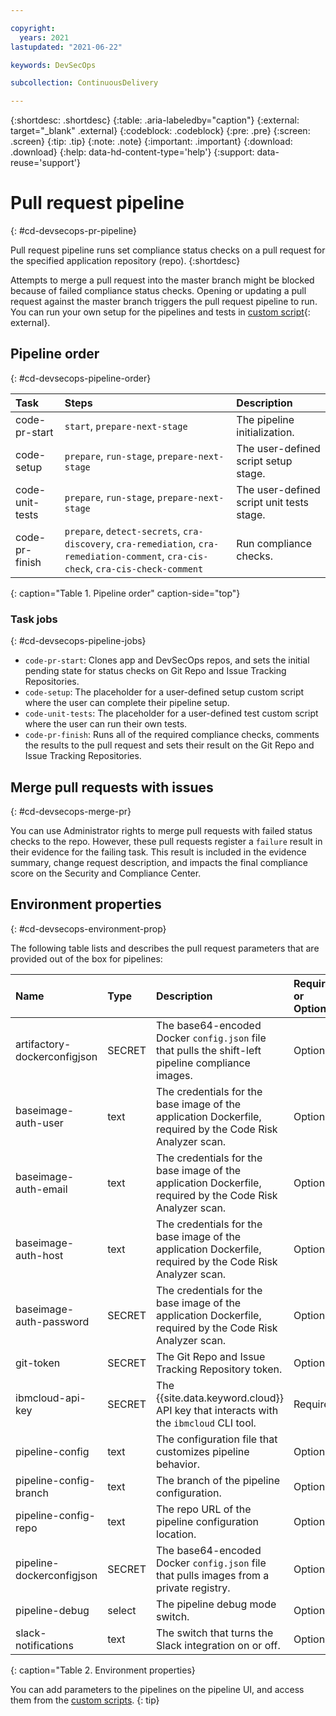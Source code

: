 ```yaml
---

copyright:
  years: 2021
lastupdated: "2021-06-22"

keywords: DevSecOps

subcollection: ContinuousDelivery

---
```


{:shortdesc: .shortdesc}
{:table: .aria-labeledby="caption"}
{:external: target="_blank" .external}
{:codeblock: .codeblock}
{:pre: .pre}
{:screen: .screen}
{:tip: .tip}
{:note: .note}
{:important: .important}
{:download: .download}
{:help: data-hd-content-type='help'}
{:support: data-reuse='support'}

# Pull request pipeline
{: #cd-devsecops-pr-pipeline}

Pull request pipeline runs set compliance status checks on a pull request for the specified application repository (repo).
{:shortdesc}

Attempts to merge a pull request into the master branch might be blocked because of failed compliance status checks. Opening or updating a pull request against the master branch triggers the pull request pipeline to run. You can run your own setup for the pipelines and tests in [custom script](/docs/ContinuousDelivery?topic=ContinuousDelivery-cd-devsecops-custom-scripts){: external}.

## Pipeline order
{: #cd-devsecops-pipeline-order}

|Task |Steps	|Description |
|:----------|:------------------------------|:------------------|
|code-pr-start 		|`start`, `prepare-next-stage` 		|The pipeline initialization.			|
|code-setup		|`prepare`, `run-stage`, `prepare-next-stage`		|The user-defined script setup stage.			|
|code-unit-tests		|`prepare`, `run-stage`, `prepare-next-stage` 		|The user-defined script unit tests stage.		|
|code-pr-finish		|`prepare`, `detect-secrets`, `cra-discovery`, `cra-remediation`, `cra-remediation-comment`, `cra-cis-check`, `cra-cis-check-comment`		|Run compliance checks.		|
{: caption="Table 1. Pipeline order" caption-side="top"}

### Task jobs
{: #cd-devsecops-pipeline-jobs}

* `code-pr-start`: Clones app and DevSecOps repos, and sets the initial pending state for status checks on Git Repo and Issue Tracking Repositories.
* `code-setup`: The placeholder for a user-defined setup custom script where the user can complete their pipeline setup.
* `code-unit-tests`: The placeholder for a user-defined test custom script where the user can run their own tests.
* `code-pr-finish`: Runs all of the required compliance checks, comments the results to the pull request and sets their result on the Git Repo and Issue Tracking Repositories.

## Merge pull requests with issues
{: #cd-devsecops-merge-pr}

You can use Administrator rights to merge pull requests with failed status checks to the repo. However, these pull requests register a `failure` result in their evidence for the failing task. This result is included in the evidence summary, change request description, and impacts the final compliance score on the Security and Compliance Center.

## Environment properties
{: #cd-devsecops-environment-prop}

The following table lists and describes the pull request parameters that are provided out of the box for pipelines:

|Name |Type	|Description |Required or Optional |
|:----------|:------------------------------|:------------------|:----------|
|artifactory-dockerconfigjson 		|SECRET 		|The base64-encoded Docker `config.json` file that pulls the shift-left pipeline compliance images.			|Optional			|
|baseimage-auth-user		|text		|The credentials for the base image of the application Dockerfile, required by the Code Risk Analyzer scan.			|Optional			|
|baseimage-auth-email		|text 		|The credentials for the base image of the application Dockerfile, required by the Code Risk Analyzer scan.		|Optional			|
|baseimage-auth-host		|text		|The credentials for the base image of the application Dockerfile, required by the Code Risk Analyzer scan.	|Optional			|
|baseimage-auth-password		|SECRET		|The credentials for the base image of the application Dockerfile, required by the Code Risk Analyzer scan. |Optional			|
|git-token		|SECRET		|The Git Repo and Issue Tracking Repository token.	|Optional			|
|ibmcloud-api-key		|SECRET		|The {{site.data.keyword.cloud}} API key that interacts with the `ibmcloud` CLI tool.	|Required			|
|pipeline-config		|text		|The configuration file that customizes pipeline behavior.	|Optional			|
|pipeline-config-branch		|text		|The branch of the pipeline configuration.	|Optional			|
|pipeline-config-repo		|text		|The repo URL of the pipeline configuration location.	|Optional			|
|pipeline-dockerconfigjson		|SECRET		|The base64-encoded Docker `config.json` file that pulls images from a private registry.	|Optional			|
|pipeline-debug		|select		|The pipeline debug mode switch.	|Optional			|
|slack-notifications		|text		|The switch that turns the Slack integration on or off.	|Optional			|
{: caption="Table 2. Environment properties}

You can add parameters to the pipelines on the pipeline UI, and access them from the [custom scripts](/docs/ContinuousDelivery?topic=ContinuousDelivery-cd-devsecops-custom-scripts).
{: tip}